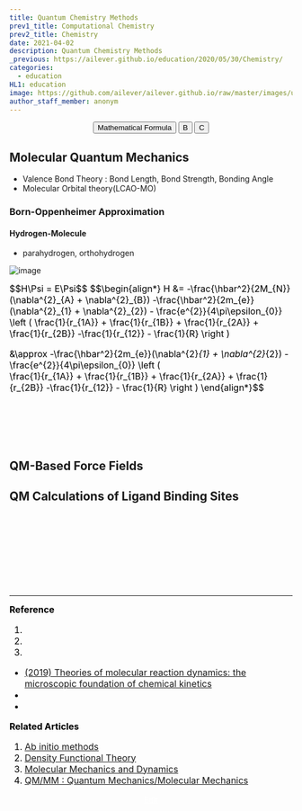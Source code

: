 ```yaml
---
title: Quantum Chemistry Methods
prev1_title: Computational Chemistry
prev2_title: Chemistry
date: 2021-04-02
description: Quantum Chemistry Methods
_previous: https://ailever.github.io/education/2020/05/30/Chemistry/
categories:
  - education
HL1: education
image: https://github.com/ailever/ailever.github.io/raw/master/images/unsplash/gray_Chemistry.png
author_staff_member: anonym
---
```


<!-- Top Block -->
<div align="center" class="top_btn_box">
  <button class="top_btn" type="button" onclick="location.href='https://en.wikipedia.org/wiki/Help:Displaying_a_formula'">Mathematical Formula</button>
  <button class="top_btn" type="button" onclick="location.href='#'">B</button>
  <button class="top_btn" type="button" onclick="location.href='#'">C</button>
</div>
<!-- Top Block -->

## Molecular Quantum Mechanics
- Valence Bond Theory : Bond Length, Bond Strength, Bonding Angle
- Molecular Orbital theory(LCAO-MO)

### Born-Oppenheimer Approximation
#### Hydrogen-Molecule
- parahydrogen, orthohydrogen

![image](https://user-images.githubusercontent.com/52376448/114890800-4ce66900-9e46-11eb-932e-a311bcfd50ba.png)

<div align="left" style="font-size:medium;font-weight:normal;color:black;background-color:unset;">
$$H\Psi = E\Psi$$
$$\begin{align*}
H &= -\frac{\hbar^2}{2M_{N}}(\nabla^{2}_{A} + \nabla^{2}_{B}) 
-\frac{\hbar^2}{2m_{e}}(\nabla^{2}_{1} + \nabla^{2}_{2}) - \frac{e^{2}}{4\pi\epsilon_{0}}
\left (  
\frac{1}{r_{1A}} + \frac{1}{r_{1B}} + \frac{1}{r_{2A}} + \frac{1}{r_{2B}} -\frac{1}{r_{12}} - \frac{1}{R}
\right )

&\approx -\frac{\hbar^2}{2m_{e}}(\nabla^{2}_{1} + \nabla^{2}_{2}) - \frac{e^{2}}{4\pi\epsilon_{0}}
\left (  
\frac{1}{r_{1A}} + \frac{1}{r_{1B}} + \frac{1}{r_{2A}} + \frac{1}{r_{2B}} -\frac{1}{r_{12}} - \frac{1}{R}
\right )
\end{align*}$$
<br><br></div>


<br><br><br>
## QM-Based Force Fields
## QM Calculations of Ligand Binding Sites


<!-- Content Block -->
<div align="left" style="font-size:medium;font-weight:normal;color:black;background-color:unset;">　<br><br></div>
<div align="left" style="font-size:medium;font-weight:normal;color:black;background-color:unset;">　<br><br></div>
<div align="left" style="font-size:medium;font-weight:normal;color:black;background-color:unset;">　<br><br></div>
<!-- Content Block -->

---

<!-- Reference Block -->
<div align="left" style="font-size:medium;font-weight:normal;color:black;background-color:unset;">
<b id='REF'>Reference</b>
<ol>
  <li><a href="#"></a></li>
  <li><a href="#"></a></li>
  <li><a href="#"></a></li>
</ol>
<ul>
  <li><a href="https://link.springer.com/article/10.1007/s10853-019-03671-w">(2019) Theories of molecular reaction dynamics: the microscopic foundation of chemical kinetics</a></li>
  <li><a href="#"></a></li>
  <li><a href="#"></a></li>
</ul>
</div>
<!-- Reference Block -->

<!-- Article Block -->
<div align="left" style="font-size:medium;font-weight:normal;color:black;background-color:unset;">
<b id='ART'>Related Articles</b>
<ol>
  <li><a href="https://ailever.github.io/education/2021/04/02/_CHEM-cc-en-ab-initio-methods/">Ab initio methods</a></li>
  <li><a href="https://ailever.github.io/education/2021/04/02/_CHEM-cc-en-density-functional-theory/">Density Functional Theory</a></li>
  <li><a href="https://ailever.github.io/education/2021/04/02/_CHEM-cc-en-molecular-mechanics-and-dynamics/">Molecular Mechanics and Dynamics</a></li>
  <li><a href="https://ailever.github.io/education/2021/04/02/_CHEM-cc-en-qm-mm/">QM/MM : Quantum Mechanics/Molecular Mechanics</a></li>
</ol>
</div>
<!-- Article Block -->

<!-- Bottom Block -->
<div align="center" class="bottom_btn_box">
  <span class="bottom_btn"><a href="https://github.com/ailever/ailever.github.io/blob/master/_posts/education/2021-04-02-_CHEM-cc-en-quantum-chemistry-methods.md" target="_blank" style="color:white">Edit</a></span>
</div>
<!-- Bottom Block -->

<!-- Notice
# Mathematical Expression
- outline : $  $
- inline  : $$  $$

# Default Div Tag
- align : left, right, center
- font-size : xx-small, x-small, small, medium, large, x-large, xx-large
- font-weight : normal, bold
- color : red, orange, yellow, green, cyan, blue, purple, pink, white, gray, brown
- background-color : red, orange, yellow, green, cyan, blue, purple, pink, white, gray, brown

# Html Ref
- color code : https://htmlcolorcodes.com/
- tags : https://www.w3schools.com/tags/default.asp
- attributes : https://www.w3schools.com/tags/ref_attributes.asp
Notice -->


